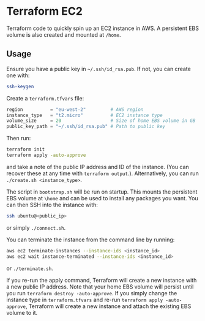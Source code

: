 # Terraform EC2

Terraform code to quickly spin up an EC2 instance in AWS. A persistent EBS volume is also created and mounted at `/home`.

## Usage

Ensure you have a public key in `~/.ssh/id_rsa.pub`. If not, you can create one with:
    
```bash
ssh-keygen
```

Create a `terraform.tfvars` file:

```terraform
region          = "eu-west-2"         # AWS region
instance_type   = "t2.micro"          # EC2 instance type
volume_size     = 20                  # Size of home EBS volume in GB
public_key_path = "~/.ssh/id_rsa.pub" # Path to public key
```

Then run:

```bash
terraform init
terraform apply -auto-approve
```

and take a note of the public IP address and ID of the instance. (You can recover these at any time with `terraform output`.). Alternatively, you can run `./create.sh <instance_type>`.

The script in `bootstrap.sh` will be run on startup. This mounts the persistent EBS volume at `\home` and can be used to install any packages you want. You can then SSH into the instance with:

```bash
ssh ubuntu@<public_ip>
```

or simply `./connect.sh`.

You can terminate the instance from the command line by running:

```bash
aws ec2 terminate-instances --instance-ids <instance_id>
aws ec2 wait instance-terminated --instance-ids <instance_id>
```

or `./terminate.sh`.

If you re-run the apply command, Terraform will create a new instance with a new public IP address. Note that your home EBS volume will persist until you run `terraform destroy -auto-approve`. If you simply change the instance type in `terraform.tfvars` and re-run `terraform apply -auto-approve`, Terraform will create a new instance and attach the existing EBS volume to it.
